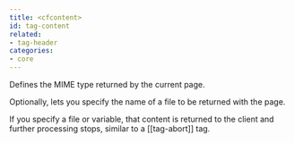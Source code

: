```yaml
---
title: <cfcontent>
id: tag-content
related:
- tag-header
categories:
- core
---
```


Defines the MIME type returned by the current page.

Optionally, lets you specify the name of a file to be returned with the page.

If you specify a file or variable, that content is returned to the client and further processing stops, similar to a [[tag-abort]] tag.

